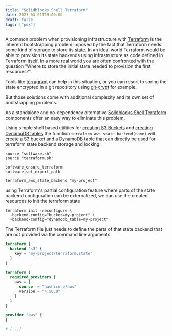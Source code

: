```yaml
---
title: "Solidblocks Shell Terraform"
date: 2023-03-01T19:00:00
draft: false
tags: ["pdx"]
---
```


A common problem when provisioning infrastructure with [Terraform](https://www.terraform.io/) is the inherent bootstrapping problem imposed by the fact that Terraform needs some kind of storage to store its [state](https://developer.hashicorp.com/terraform/language/state). 
In an ideal world Terraform would be able to provision its state backends using infrastructure as code defined in Terraform itself. In a more real world you are often confronted with the question "Where to store the initial state needed to provision the first resources?".

Tools like [terragrunt](https://terragrunt.gruntwork.io/) can help in this situation, or you can resort to soring the state encrypted in a git repository using [git-crypt](https://manpages.ubuntu.com/manpages/jammy/man1/git-crypt.1.html) for example. 

But those solutions come with additional complexity and its own set of bootstrapping problems.

As a standalone and no-dependency alternative [Solidblocks Shell Terraform](https://pellepelster.github.io/solidblocks/shell/terraform/) components offer an easy way to eliminate this problem.

Using simple shell based utilities for [creating S3 Buckets](https://pellepelster.github.io/solidblocks/shell/aws/#aws_bucket_ensure) and [creating DynamoDB tables](https://pellepelster.github.io/solidblocks/shell/aws/#aws_dynamodb_ensure) the function `terraform_aws_state_backend(name)` will create a S3 bucket and a DynamoDB table that can directly be used for terraform state backend storage and locking.

```shell
source "software.sh"
source "terraform.sh"

software_ensure_terraform
software_set_export_path

terraform_aws_state_backend "my-project"
```

using Terraform's partial configuration feature where parts of the state backend configuration can be externalized, we can use the created resources to init the terraform state

```shell
terraform init -reconfigure \
  -backend-config="bucket=my-project" \
  -backend-config="dynamodb_table=my-project"
```

The Terraform file just needs to define the parts of that state backend that are not provided via the command line arguments


```terraform
terraform {
  backend "s3" {
    key = "my-project/terraform.state"
  }
}

terraform {
  required_providers {
    aws = {
      source  = "hashicorp/aws"
      version = "4.56.0"
    }
  }
}

provider "aws" {
}

# [...]
```
